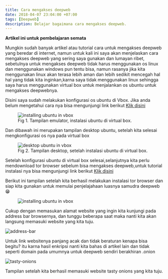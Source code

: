```yaml
---
title: Cara mengakses deepweb 
date: 2018-04-07 23:04:00 +07:00
tags: [Deepweb]
description: Belajar bagaimana cara mengakses deepweb.
---
```


**Artikel ini untuk pembelajaran semata**


Mungkin sudah banyak artikel atau tutorial cara untuk mengakses deepweb yang beredar di internet,
namun untuk kali ini saya akan menjelaskan cara mengakses deepweb yang sering saya gunakan dan lumayan ribet,
sebetulnya untuk mengakses deepweb tidak harus menggunakan os linux dan menggunakan windows pun tentu bisa,
namun rasanya jika kita menggunakan linux akan terasa lebih aman dan lebih sedikit mencegah hal hal yang tidak
kita inginkan,karna saya tidak menggunakan linux sehingga saya harus menggunakan virtual box untuk menjalankan os ubuntu untuk mengakses deepwebnya.

Disini saya sudah melakukan konfigurasi os ubuntu di Vbox. Jika anda belum mengetahui cara nya bisa mengunjungi
link berikut <a href="https://ubuntu.com/tutorials/how-to-run-ubuntu-desktop-on-a-virtual-machine-using-virtualbox#2-create-a-new-virtual-machine" target="_blank" rel="noopener">Klik disini</a>

<figure>
<img src="/cara-mengakses-deepweb/ubuntu-vbox.png" alt="installing ubuntu in vbox">
<figcaption>Fig 1. Tampilan emulator, instalasi ubuntu di virtual box.</figcaption>
</figure>


Dan dibawah ini merupakan tampilan desktop ubuntu, setelah kita selesai mengkonfigurasi os nya pada
virtual box

<figure>
<img src="/cara-mengakses-deepweb/ubuntu-desktop.png" alt="desktop ubuntu in vbox">
<figcaption>Fig 2. Tampilan desktop, setelah instalasi ubuntu di virtual box.</figcaption>
</figure>

Setelah konfigurasi ubuntu di virtual box selesai,selanjutnya kita perlu mendownload tor browser
sebelum bisa mengakses deepweb,untuk tutorial instalasi nya bisa mengunjungi link berikut <a href="https://tb-manual.torproject.org/installation/" target="_blank" rel="noopener">Klik disini</a>

Berikut ini tampilan setelah kita berhasil melakukan instalasi tor browser dan siap kita gunakan untuk
memulai penjelajahaan luasnya samudra deepweb 😁

<figure>
<img src="/cara-mengakses-deepweb/torbrowser.png" alt="installing ubuntu in vbox">
</figure>

Cukup dengan memasukan alamat website yang ingin kita kunjungi pada address bar browsernya, dan tunggu beberapa 
saat maka nanti kita akan langsung memasuki website yang kita tuju.

<img src="/cara-mengakses-deepweb/address-bar-tor.png" alt="address-bar">

Untuk link websitenya panjang acak dan tidak beraturan kenapa bisa begitu? itu karna hasil enkripsi nanti kita bahas di artikel lain dan tidak seperti domain pada umumnya untuk deepweb sendiri berakhiran .onion

<img src="/cara-mengakses-deepweb/tasty-onions.png" alt="tasty-onions">

Tampilan setelah kita berhasil memasuki website tasty onions yang kita tuju.


